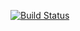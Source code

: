 [![Build Status](https://travis-ci.org/uzater/corehard2018.svg?branch=master)](https://travis-ci.org/uzater/corehard2018)